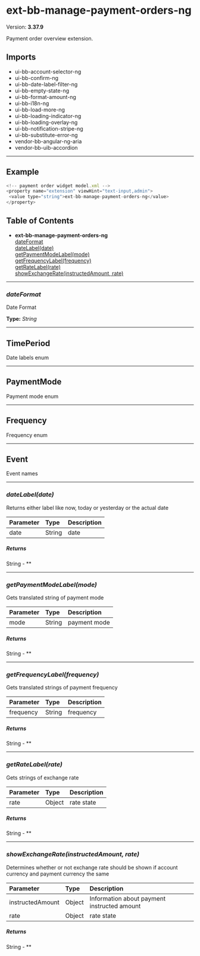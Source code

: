 # ext-bb-manage-payment-orders-ng


Version: **3.37.9**

Payment order overview extension.

## Imports

* ui-bb-account-selector-ng
* ui-bb-confirm-ng
* ui-bb-date-label-filter-ng
* ui-bb-empty-state-ng
* ui-bb-format-amount-ng
* ui-bb-i18n-ng
* ui-bb-load-more-ng
* ui-bb-loading-indicator-ng
* ui-bb-loading-overlay-ng
* ui-bb-notification-stripe-ng
* ui-bb-substitute-error-ng
* vendor-bb-angular-ng-aria
* vendor-bb-uib-accordion

---

## Example

```javascript
<!-- payment order widget model.xml -->
<property name="extension" viewHint="text-input,admin">
 <value type="string">ext-bb-manage-payment-orders-ng</value>
</property>
```

## Table of Contents
- **ext-bb-manage-payment-orders-ng**<br/>    <a href="#ext-bb-manage-payment-orders-ngdateFormat">dateFormat</a><br/>    <a href="#ext-bb-manage-payment-orders-ngdateLabel">dateLabel(date)</a><br/>    <a href="#ext-bb-manage-payment-orders-nggetPaymentModeLabel">getPaymentModeLabel(mode)</a><br/>    <a href="#ext-bb-manage-payment-orders-nggetFrequencyLabel">getFrequencyLabel(frequency)</a><br/>    <a href="#ext-bb-manage-payment-orders-nggetRateLabel">getRateLabel(rate)</a><br/>    <a href="#ext-bb-manage-payment-orders-ngshowExchangeRate">showExchangeRate(instructedAmount, rate)</a><br/>

---
### <a name="ext-bb-manage-payment-orders-ngdateFormat"></a>*dateFormat*

Date Format

**Type:** *String*


---

## TimePeriod

Date labels enum

---

## PaymentMode

Payment mode enum

---

## Frequency

Frequency enum

---

## Event

Event names

---

### <a name="ext-bb-manage-payment-orders-ngdateLabel"></a>*dateLabel(date)*

Returns either label like now, today or yesterday or the actual date

| Parameter | Type | Description |
| :-- | :-- | :-- |
| date | String | date |

##### Returns

String - **

---

### <a name="ext-bb-manage-payment-orders-nggetPaymentModeLabel"></a>*getPaymentModeLabel(mode)*

Gets translated string of payment mode

| Parameter | Type | Description |
| :-- | :-- | :-- |
| mode | String | payment mode |

##### Returns

String - **

---

### <a name="ext-bb-manage-payment-orders-nggetFrequencyLabel"></a>*getFrequencyLabel(frequency)*

Gets translated strings of payment frequency

| Parameter | Type | Description |
| :-- | :-- | :-- |
| frequency | String | frequency |

##### Returns

String - **

---

### <a name="ext-bb-manage-payment-orders-nggetRateLabel"></a>*getRateLabel(rate)*

Gets strings of exchange rate

| Parameter | Type | Description |
| :-- | :-- | :-- |
| rate | Object | rate state |

##### Returns

String - **

---

### <a name="ext-bb-manage-payment-orders-ngshowExchangeRate"></a>*showExchangeRate(instructedAmount, rate)*

Determines whether or not exchange rate should be shown
if account currency and payment currency the same

| Parameter | Type | Description |
| :-- | :-- | :-- |
| instructedAmount | Object | Information about payment instructed amount |
| rate | Object | rate state |

##### Returns

String - **
